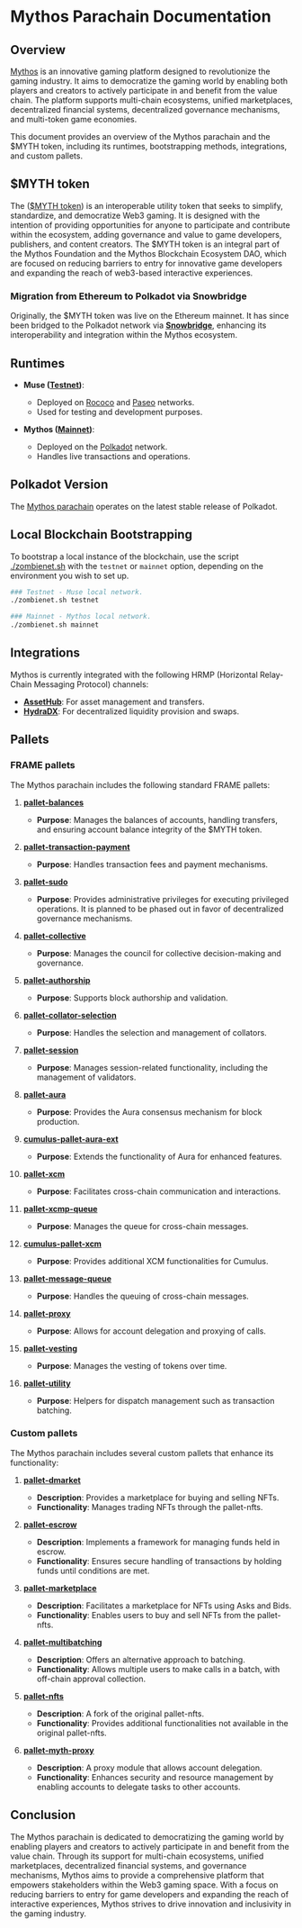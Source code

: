 # Mythos Parachain Documentation

## Overview

[Mythos](https://mythos.foundation/) is an innovative gaming platform designed to revolutionize the gaming industry.
It aims to democratize the gaming world by enabling both players and creators to actively participate in and benefit from the value chain.
The platform supports multi-chain ecosystems, unified marketplaces, decentralized financial systems, decentralized governance mechanisms, and multi-token game economies.

This document provides an overview of the Mythos parachain and the $MYTH token, including its runtimes, bootstrapping methods, integrations, and custom pallets.

## $MYTH token

The ([\$MYTH token](https://www.coinbase.com/en-es/price/mythos)) is an interoperable utility token that seeks to simplify, standardize, and democratize Web3 gaming.
It is designed with the intention of providing opportunities for anyone to participate and contribute within the ecosystem, adding governance and value to game developers, publishers, and content creators.
The $MYTH token is an integral part of the Mythos Foundation and the Mythos Blockchain Ecosystem DAO, which are focused on reducing barriers to entry for innovative game developers and expanding the reach of web3-based interactive experiences.

### Migration from Ethereum to Polkadot via Snowbridge

Originally, the $MYTH token was live on the Ethereum mainnet. It has since been bridged to the Polkadot network via **[Snowbridge](https://docs.snowbridge.network/)**, enhancing its interoperability and integration within the Mythos ecosystem.


## Runtimes

- **Muse ([Testnet](../runtime/testnet/src/lib.rs))**:
	- Deployed on [Rococo](https://dotapps-io.ipns.dweb.link/?rpc=wss%3A%2F%2Frococo-muse-rpc.polkadot.io#/explorer) and [Paseo](https://dotapps-io.ipns.dweb.link/?rpc=wss%3A%2F%2Fpaseo-muse-rpc.polkadot.io#/explorer) networks.
	- Used for testing and development purposes.

- **Mythos ([Mainnet](../runtime/mainnet/src/lib.rs))**:
	- Deployed on the [Polkadot](https://dotapps-io.ipns.dweb.link/?rpc=wss%3A%2F%2Fpolkadot-mythos-rpc.polkadot.io#/explorer) network.
	- Handles live transactions and operations.


## Polkadot Version

The [Mythos parachain](https://parachains.info/details/mythos) operates on the latest stable release of Polkadot.


## Local Blockchain Bootstrapping

To bootstrap a local instance of the blockchain, use the script [./zombienet.sh](../zombienet.sh) with the `testnet` or `mainnet` option, depending on the environment you wish to set up.

```bash
### Testnet - Muse local network.
./zombienet.sh testnet

### Mainnet - Mythos local network.
./zombienet.sh mainnet
```

## Integrations

Mythos is currently integrated with the following HRMP (Horizontal Relay-Chain Messaging Protocol) channels:

- **[AssetHub](https://parachains.info/details/assethub_polkadot)**: For asset management and transfers.
- **[HydraDX](https://parachains.info/details/hydration)**: For decentralized liquidity provision and swaps.


## Pallets

### FRAME pallets

The Mythos parachain includes the following standard FRAME pallets:

1. **[pallet-balances](https://crates.io/crates/pallet-balances)**
    - **Purpose**: Manages the balances of accounts, handling transfers, and ensuring account balance integrity of the $MYTH token.

2. **[pallet-transaction-payment](https://crates.io/crates/pallet-transaction-payment)**
    - **Purpose**: Handles transaction fees and payment mechanisms.

3. **[pallet-sudo](https://crates.io/crates/pallet-sudo)**
    - **Purpose**: Provides administrative privileges for executing privileged operations. It is planned to be phased out in favor of decentralized governance mechanisms.

4. **[pallet-collective](https://crates.io/crates/pallet-collective)**
    - **Purpose**: Manages the council for collective decision-making and governance.

5. **[pallet-authorship](https://crates.io/crates/pallet-authorship)**
    - **Purpose**: Supports block authorship and validation.

6. **[pallet-collator-selection](https://crates.io/crates/pallet-collator-selection)**
    - **Purpose**: Handles the selection and management of collators.

7. **[pallet-session](https://crates.io/crates/pallet-session)**
   - **Purpose**: Manages session-related functionality, including the management of validators.

8. **[pallet-aura](https://crates.io/crates/pallet-aura)**
   - **Purpose**: Provides the Aura consensus mechanism for block production.

9. **[cumulus-pallet-aura-ext](https://crates.io/crates/cumulus-pallet-aura-ext)**
   - **Purpose**: Extends the functionality of Aura for enhanced features.

10. **[pallet-xcm](https://crates.io/crates/pallet-xcmhttps://crates.io/crates/pallet-xcm)**
    - **Purpose**: Facilitates cross-chain communication and interactions.

11. **[pallet-xcmp-queue](https://crates.io/crates/cumulus-pallet-xcmp-queue)**
    - **Purpose**: Manages the queue for cross-chain messages.

12. **[cumulus-pallet-xcm](https://crates.io/crates/cumulus-pallet-xcm)**
    - **Purpose**: Provides additional XCM functionalities for Cumulus.

13. **[pallet-message-queue](https://crates.io/crates/pallet-message-queue)**
    - **Purpose**: Handles the queuing of cross-chain messages.

14. **[pallet-proxy](https://crates.io/crates/pallet-proxy)**
    - **Purpose**: Allows for account delegation and proxying of calls.

15. **[pallet-vesting](https://crates.io/crates/pallet-vesting)**
    - **Purpose**: Manages the vesting of tokens over time.

16. **[pallet-utility](https://crates.io/crates/pallet-utility)**
    - **Purpose**: Helpers for dispatch management such as transaction batching.


### Custom pallets

The Mythos parachain includes several custom pallets that enhance its functionality:

1. **[pallet-dmarket](../pallets/dmarket/src/lib.rs)**
	- **Description**: Provides a marketplace for buying and selling NFTs.
	- **Functionality**: Manages trading NFTs through the pallet-nfts.

2. **[pallet-escrow](../pallets/escrow/src/lib.rs)**
	- **Description**: Implements a framework for managing funds held in escrow.
	- **Functionality**: Ensures secure handling of transactions by holding funds until conditions are met.

3. **[pallet-marketplace](../pallets/marketplace/src/lib.rs)**
	- **Description**: Facilitates a marketplace for NFTs using Asks and Bids.
	- **Functionality**: Enables users to buy and sell NFTs from the pallet-nfts.

4. **[pallet-multibatching](../pallets/multibatching/src/lib.rs)**
	- **Description**: Offers an alternative approach to batching.
	- **Functionality**: Allows multiple users to make calls in a batch, with off-chain approval collection.

5. **[pallet-nfts](../pallets/nfts/src/lib.rs)**
	- **Description**: A fork of the original pallet-nfts.
	- **Functionality**: Provides additional functionalities not available in the original pallet-nfts.

6. **[pallet-myth-proxy](../pallets/myth-proxy/src/lib.rs)**
	- **Description**: A proxy module that allows account delegation.
	- **Functionality**: Enhances security and resource management by enabling accounts to delegate tasks to other accounts.


## Conclusion

The Mythos parachain is dedicated to democratizing the gaming world by enabling players and creators to actively participate in and benefit from the value chain.
Through its support for multi-chain ecosystems, unified marketplaces, decentralized financial systems, and governance mechanisms, Mythos aims to provide a comprehensive platform that empowers stakeholders within the Web3 gaming space.
With a focus on reducing barriers to entry for game developers and expanding the reach of interactive experiences, Mythos strives to drive innovation and inclusivity in the gaming industry.
